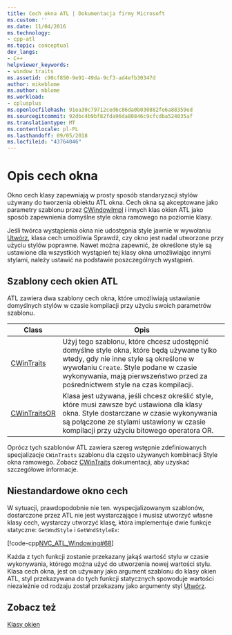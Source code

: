 ```yaml
---
title: Cech okna ATL | Dokumentacja firmy Microsoft
ms.custom: ''
ms.date: 11/04/2016
ms.technology:
- cpp-atl
ms.topic: conceptual
dev_langs:
- C++
helpviewer_keywords:
- window traits
ms.assetid: c90cf850-9e91-49da-9cf3-ad4efb30347d
author: mikeblome
ms.author: mblome
ms.workload:
- cplusplus
ms.openlocfilehash: 91ea30c79712ced6c86da0b030882fe6a88359ed
ms.sourcegitcommit: 92dbc4b9bf82fda96da80846c9cfcdba524035af
ms.translationtype: MT
ms.contentlocale: pl-PL
ms.lasthandoff: 09/05/2018
ms.locfileid: "43764046"
---
```

# <a name="understanding-window-traits"></a>Opis cech okna

Okno cech klasy zapewniają w prosty sposób standaryzacji stylów używany do tworzenia obiektu ATL okna. Cech okna są akceptowane jako parametry szablonu przez [CWindowImpl](../atl/reference/cwindowimpl-class.md) i innych klas okien ATL jako sposób zapewnienia domyślne style okna ramowego na poziomie klasy.

Jeśli twórca wystąpienia okna nie udostępnia style jawnie w wywołaniu [Utwórz](../atl/reference/cwindowimpl-class.md#create), klasa cech umożliwia Sprawdź, czy okno jest nadal utworzone przy użyciu stylów poprawne. Nawet można zapewnić, że określone style są ustawione dla wszystkich wystąpień tej klasy okna umożliwiając innymi stylami, należy ustawić na podstawie poszczególnych wystąpień.

## <a name="atl-window-traits-templates"></a>Szablony cech okien ATL

ATL zawiera dwa szablony cech okna, które umożliwiają ustawianie domyślnych stylów w czasie kompilacji przy użyciu swoich parametrów szablonu.

|Class|Opis|
|-----------|-----------------|
|[CWinTraits](../atl/reference/cwintraits-class.md)|Użyj tego szablonu, które chcesz udostępnić domyślne style okna, które będą używane tylko wtedy, gdy nie inne style są określone w wywołaniu `Create`. Style podane w czasie wykonywania, mają pierwszeństwo przed za pośrednictwem style na czas kompilacji.|
|[CWinTraitsOR](../atl/reference/cwintraitsor-class.md)|Klasa jest używana, jeśli chcesz określić style, które musi zawsze być ustawiona dla klasy okna. Style dostarczane w czasie wykonywania są połączone ze stylami ustawiony w czasie kompilacji przy użyciu bitowego operatora OR.|

Oprócz tych szablonów ATL zawiera szereg wstępnie zdefiniowanych specjalizacje `CWinTraits` szablonu dla często używanych kombinacji Style okna ramowego. Zobacz [CWinTraits](../atl/reference/cwintraits-class.md) dokumentacji, aby uzyskać szczegółowe informacje.

## <a name="custom-window-traits"></a>Niestandardowe okno cech

W sytuacji, prawdopodobnie nie ten. wyspecjalizowanym szablonów, dostarczone przez ATL nie jest wystarczające i musisz utworzyć własne klasy cech, wystarczy utworzyć klasę, która implementuje dwie funkcje statyczne: `GetWndStyle` i `GetWndStyleEx`:

[!code-cpp[NVC_ATL_Windowing#68](../atl/codesnippet/cpp/understanding-window-traits_1.h)]

Każda z tych funkcji zostanie przekazany jakąś wartość stylu w czasie wykonywania, którego można użyć do utworzenia nowej wartości stylu. Klasa cech okna, jest on używany jako argument szablonu do klasy okien ATL, styl przekazywana do tych funkcji statycznych spowoduje wartości niezależnie od rodzaju został przekazany jako argumenty styl [Utwórz](../atl/reference/cwindowimpl-class.md#create).

## <a name="see-also"></a>Zobacz też

[Klasy okien](../atl/atl-window-classes.md)

